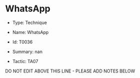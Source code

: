 # WhatsApp

* Type: Technique

* Name: WhatsApp

* Id: T0036

* Summary: nan

* Tactic: TA07

DO NOT EDIT ABOVE THIS LINE - PLEASE ADD NOTES BELOW
